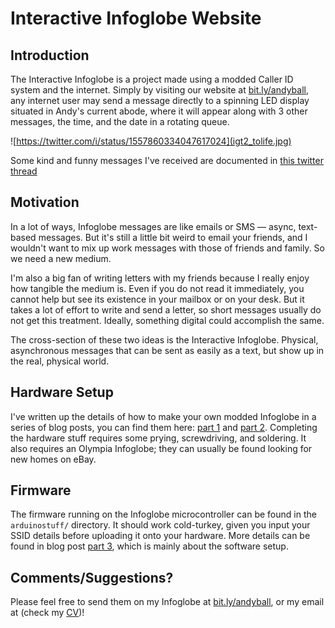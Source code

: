 # Interactive Infoglobe Website

## Introduction
The Interactive Infoglobe is a project made using a modded Caller ID system and the internet. Simply by visiting our website at [bit.ly/andyball](bit.ly/andyball), any internet user may send a message directly to a spinning LED display situated in Andy's current abode, where it will appear along with 3 other messages, the time, and the date in a rotating queue. 

![https://twitter.com/i/status/1557860334047617024](igt2_tolife.jpg)

Some kind and funny messages I've received are documented in [this twitter thread](https://twitter.com/oldestasian/status/1557780763583471617)

## Motivation
In a lot of ways, Infoglobe messages are like emails or SMS — async, text-based messages. But it's still a little bit weird to email your friends, and I wouldn't want to mix up work messages with those of friends and family. So we need a new medium. 

I'm also a big fan of writing letters with my friends because I really enjoy how tangible the medium is. Even if you do not read it immediately, you cannot help but see its existence in your mailbox or on your desk. But it takes a lot of effort to write and send a letter, so short messages usually do not get this treatment. Ideally, something digital could accomplish the same. 

The cross-section of these two ideas is the Interactive Infoglobe. Physical, asynchronous messages that can be sent as easily as a text, but show up in the real, physical world. 

## Hardware Setup
I've written up the details of how to make your own modded Infoglobe in a series of blog posts, you can find them here: [part 1](https://andykong.org/blog/infoglobetutorial1/) and [part 2](https://andykong.org/blog/infoglobetutorial2/). Completing the hardware stuff requires some prying, screwdriving, and soldering. It also requires an Olympia Infoglobe; they can usually be found looking for new homes on eBay.

## Firmware
The firmware running on the Infoglobe microcontroller can be found in the `arduinostuff/` directory. It should work cold-turkey, given you input your SSID details before uploading it onto your hardware. More details can be found in blog post [part 3](https://andykong.org/blog/infoglobetutorial3/), which is mainly about the software setup.


## Comments/Suggestions?
Please feel free to send them on my Infoglobe at [bit.ly/andyball](bit.ly/andyball), or my email at (check my [CV](https://andykong.org/static/AndyKongCV.pdf))!
